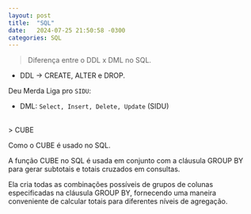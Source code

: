 ```yaml
---
layout: post
title:  "SQL"
date:   2024-07-25 21:50:58 -0300
categories: SQL
---
```


> Diferença entre o DDL x DML no SQL.


- DDL -> CREATE, ALTER e DROP. 

Deu Merda Liga pro `SIDU`: 

- DML: `Select, Insert, Delete, Update` (SIDU)

<br>
> CUBE

Como o CUBE é usado no SQL.

A função CUBE no SQL é usada em conjunto com a cláusula GROUP BY para gerar subtotais e totais cruzados em consultas. 

Ela cria todas as combinações possíveis de grupos de colunas especificadas na cláusula GROUP BY, fornecendo uma maneira conveniente de calcular totais para diferentes níveis de agregação.